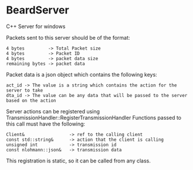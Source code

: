 # BeardServer
C++ Server for windows

Packets sent to this server should be of the format:

	4 bytes			-> Total Packet size
	4 bytes			-> Packet ID
	4 bytes			-> packet data size
	remaining bytes	-> packet data
	
Packet data is a json object which contains the following keys:

	act_id -> The value is a string which contains the action for the server to take
	dta_id -> The value can be any data that will be passed to the server based on the action
	
Server actions can be registered using TransmissionHandler::RegisterTransmissionHandler
Functions passed to this call must have the following:

	Client&                 -> ref to the calling client
	const std::string&      -> action that the client is calling
	unsigned int            -> transmission id
	const nlohmann::json&   -> transmission data
	
This registration is static, so it can be called from any class.